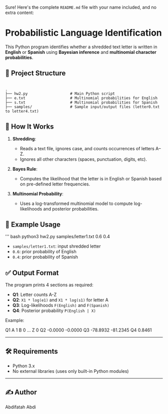 Sure! Here's the complete `README.md` file with your name included, and no extra content:




# Probabilistic Language Identification

This Python program identifies whether a shredded text letter is written in **English** or **Spanish** using **Bayesian inference** and **multinomial character probabilities**.



## 📂 Project Structure

```

.
├── hw2.py                   # Main Python script
├── e.txt                    # Multinomial probabilities for English
├── s.txt                    # Multinomial probabilities for Spanish
├── samples/                 # Sample input/output files (letter0.txt to letter4.txt)

````



## 🚀 How It Works

1. **Shredding**: 
   - Reads a text file, ignores case, and counts occurrences of letters A–Z.
   - Ignores all other characters (spaces, punctuation, digits, etc).

2. **Bayes Rule**: 
   - Computes the likelihood that the letter is in English or Spanish based on pre-defined letter frequencies.

3. **Multinomial Probability**:
   - Uses a log-transformed multinomial model to compute log-likelihoods and posterior probabilities.


## 🧪 Example Usage

''' bash
python3 hw2.py samples/letter1.txt 0.6 0.4



* `samples/letter1.txt`: input shredded letter
* `0.6`: prior probability of English
* `0.4`: prior probability of Spanish



## ✅ Output Format

The program prints 4 sections as required:

* **Q1**: Letter counts A-Z
* **Q2**: `X1 * log(e1)` and `X1 * log(s1)` for letter A
* **Q3**: Log-likelihoods `F(English)` and `F(Spanish)`
* **Q4**: Posterior probability `P(English | X)`

Example:

Q1
A 1
B 0
...
Z 0
Q2
-0.0000
-0.0000
Q3
-78.8932
-81.2345
Q4
0.8461


---

## 🛠 Requirements

* Python 3.x
* No external libraries (uses only built-in Python modules)

---

## ✍️ Author

Abdifatah Abdi



